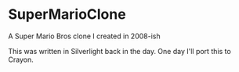 # SuperMarioClone

A Super Mario Bros clone I created in 2008-ish

This was written in Silverlight back in the day. One day I'll port this to Crayon.
